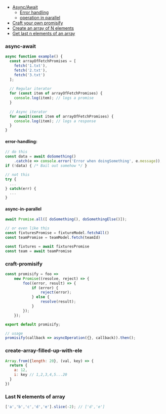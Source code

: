 * [Async/Await](#async-await)
  * [Error handling](#error-handling)
  * [operation in parallel](#async-in-parallel)
* [Craft your own promisify](#craft-promisify)
* [Create an array of N elements](#create-array-filled-up-with-ele)
* [Get last n elements of an array](#last-n-elements-of-array)

### async-await
```js
async function example() {
  const arrayOfFetchPromises = [
    fetch('1.txt'),
    fetch('2.txt'),
    fetch('3.txt')
  ];
  
  // Regular iterator
  for (const item of arrayOfFetchPromises) {
    console.log(item); // logs a promise
  }
  
  // Async iterator
  for await(const item of arrayOfFetchPromises) {
    console.log(item); // logs a response
  }
}
```
#### error-handling:
```js
// do this
const data = await doSomething()
    .catch(e => console.error('Error when doingSomething', e.message));
if (!data) { /* Bail out somehow */ }

// not this
try {
  ...
} catch(err) {
  ...
}
```

#### async-in-parallel
```js
await Promise.all([ doSomething(), doSomethingElse()]);

// or even like this
const fixturesPromise = fixtureModel.fetchAll()
const teamPromise = teamModel.fetch(teamId)

const fixtures = await fixturesPromise
const team = await teamPromise
```

### craft-promisify
```js
const promisify = foo =>
    new Promise((resolve, reject) => {
        foo((error, result) => {
            if (error) {
                reject(error);
            } else {
                resolve(result);
            }
        });
    });

export default promisify;

// usage
promisify(callback => asyncOperation({}, callback)).then(); 
```

### create-array-filled-up-with-ele

```js
Array.from({length: 20}, (val, key) => {
  return {
    a: 12,
    i: key // 1,2,3,4,5...20
  }
})
```

### Last N elements of array

```js
['a','b','c','d','e'].slice(-2); // ['d','e']
```
